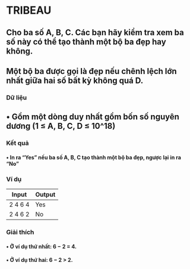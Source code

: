 # TRIBEAU
## Cho ba số A, B, C. Các bạn hãy kiểm tra xem ba số này có thể tạo thành một bộ ba đẹp hay không.
## Một bộ ba được gọi là đẹp nếu chênh lệch lớn nhất giữa hai số bất kỳ không quá D.
### Dữ liệu 
## • Gồm một dòng duy nhất gồm bốn số nguyên dương (1 ≤ A, B, C, D ≤ 10^18)
### Kết quả
#### • In ra “Yes” nếu ba số A, B, C tạo thành một bộ ba đẹp, ngược lại in ra “No”
### Ví dụ
| Input      | Output |
|-------     |--------|
|2 4 6 4     |Yes     |
|2 4 6 2     |No      |
### Giải thích 
#### • Ở ví dụ thứ nhất: 6 − 2 = 4.
#### • Ở ví dụ thứ hai: 6 − 2 > 2.
